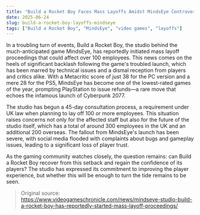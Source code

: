 ```yaml
---
title: "Build a Rocket Boy Faces Mass Layoffs Amidst MindsEye Controversy"
date: 2025-06-24
slug: build-a-rocket-boy-layoffs-mindseye
tags: ["Build a Rocket Boy", "MindsEye", "video games", "layoffs"]
---
```


In a troubling turn of events, Build a Rocket Boy, the studio behind the much-anticipated game MindsEye, has reportedly initiated mass layoff proceedings that could affect over 100 employees. This news comes on the heels of significant backlash following the game's troubled launch, which has been marred by technical issues and a dismal reception from players and critics alike. With a Metacritic score of just 38 for the PC version and a mere 28 for the PS5, MindsEye has become one of the lowest-rated games of the year, prompting PlayStation to issue refunds—a rare move that echoes the infamous launch of Cyberpunk 2077.

The studio has begun a 45-day consultation process, a requirement under UK law when planning to lay off 100 or more employees. This situation raises concerns not only for the affected staff but also for the future of the studio itself, which has a total of around 300 employees in the UK and an additional 200 overseas. The fallout from MindsEye's launch has been severe, with social media flooded with complaints about bugs and gameplay issues, leading to a significant loss of player trust.

As the gaming community watches closely, the question remains: can Build a Rocket Boy recover from this setback and regain the confidence of its players? The studio has expressed its commitment to improving the player experience, but whether this will be enough to turn the tide remains to be seen.

> Original source: https://www.videogameschronicle.com/news/mindseye-studio-build-a-rocket-boy-has-reportedly-started-mass-layoff-proceedings/